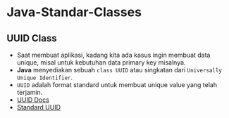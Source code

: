 # Java-Standar-Classes
## UUID Class
* Saat membuat aplikasi, kadang kita ada kasus ingin membuat data unique, misal untuk kebutuhan data primary key misalnya.
* **Java** menyediakan sebuah `class UUID` atau singkatan dari `Universally Unique Identifier`.
* `UUID` adalah format standard untuk membuat unique value yang telah terjamin.
* [UUID Docs](https://docs.oracle.com/en/java/javase/17/docs/api/java.base/java/util/UUID.html)
* [Standard UUID](https://www.ietf.org/rfc/rfc4122.txt)